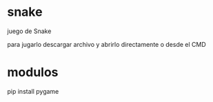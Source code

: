 # snake
juego de Snake

para jugarlo descargar archivo y abrirlo directamente o desde el CMD

# modulos

pip install pygame

